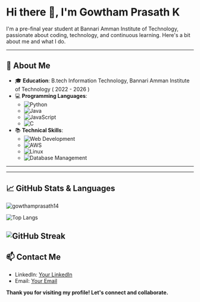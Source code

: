 # Hi there 👋, I'm Gowtham Prasath K

I'm a pre-final year student at Bannari Amman Institute of Technology, passionate about coding, technology, and continuous learning. Here's a bit about me and what I do.

---

## 🚀 About Me
- 🎓 **Education**: B.tech Information Technology, Bannari Amman Institute of Technology ( 2022 - 2026 )
- 💻 **Programming Languages**: 
  - ![Python](https://img.shields.io/badge/-Python-3776AB?style=for-the-badge&logo=python&logoColor=white)
  - ![Java](https://img.shields.io/badge/-Java-007396?style=for-the-badge&logo=java&logoColor=white)
  - ![JavaScript](https://img.shields.io/badge/-JavaScript-F7DF1E?style=for-the-badge&logo=javascript&logoColor=black)
  - ![C](https://img.shields.io/badge/-C-A8B9CC?style=for-the-badge&logo=c&logoColor=white)
- 📚 **Technical Skills**: 
  - ![Web Development](https://img.shields.io/badge/-Web%20Development-4DB33D?style=for-the-badge&logo=html5&logoColor=white)
  - ![AWS](https://img.shields.io/badge/-AWS-232F3E?style=for-the-badge&logo=amazon-aws&logoColor=white)
  - ![Linux](https://img.shields.io/badge/-Linux-FCC624?style=for-the-badge&logo=linux&logoColor=black)
  - ![Database Management](https://img.shields.io/badge/-Database%20Management-4DB33D?style=for-the-badge&logo=database&logoColor=white)

---
---

## 📈 GitHub Stats & Languages

![gowthamprasath14](https://github-readme-stats.vercel.app/api?username=your-username&show_icons=true&theme=radical)

![Top Langs](https://github-readme-stats.vercel.app/api/top-langs/?username=your-username&layout=compact&theme=radical)

![GitHub Streak](https://github-readme-streak-stats.herokuapp.com/?user=your-username&theme=radical)
---

## 📫 Contact Me
- LinkedIn: [Your LinkedIn](https://www.linkedin.com/in/your-profile)
- Email: [Your Email](mailto:gowthamprasath.it22@bitsathy.ac.in)


**Thank you for visiting my profile! Let's connect and collaborate.**
